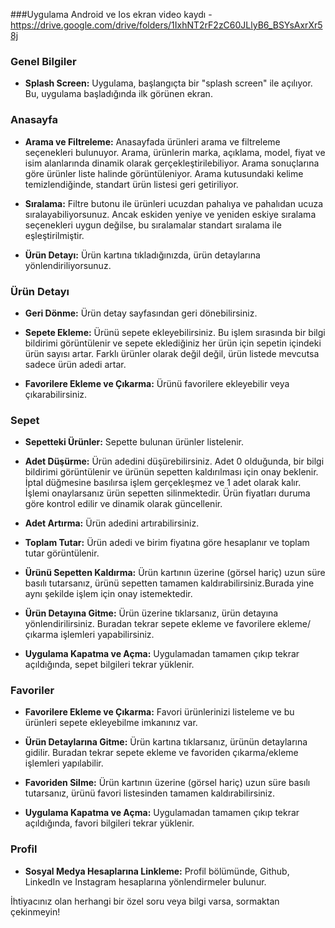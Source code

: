 ###Uygulama Android ve Ios ekran video kaydı
-https://drive.google.com/drive/folders/1IxhNT2rF2zC60JLlyB6_BSYsAxrXr58j

### Genel Bilgiler

- **Splash Screen:** Uygulama, başlangıçta bir "splash screen" ile açılıyor. Bu, uygulama başladığında ilk görünen ekran.

### Anasayfa

- **Arama ve Filtreleme:** Anasayfada ürünleri arama ve filtreleme seçenekleri bulunuyor. Arama, ürünlerin marka, açıklama, model, fiyat ve isim alanlarında dinamik olarak gerçekleştirilebiliyor. Arama sonuçlarına göre ürünler liste halinde görüntüleniyor. Arama kutusundaki kelime temizlendiğinde, standart ürün listesi geri getiriliyor.

- **Sıralama:** Filtre butonu ile ürünleri ucuzdan pahalıya ve pahalıdan ucuza sıralayabiliyorsunuz. Ancak eskiden yeniye ve yeniden eskiye sıralama seçenekleri uygun değilse, bu sıralamalar standart sıralama ile eşleştirilmiştir.

- **Ürün Detayı:** Ürün kartına tıkladığınızda, ürün detaylarına yönlendiriliyorsunuz.

### Ürün Detayı

- **Geri Dönme:** Ürün detay sayfasından geri dönebilirsiniz.

- **Sepete Ekleme:** Ürünü sepete ekleyebilirsiniz. Bu işlem sırasında bir bilgi bildirimi görüntülenir ve sepete eklediğiniz her ürün için sepetin içindeki ürün sayısı artar. Farklı ürünler olarak değil değil, ürün listede mevcutsa sadece ürün adedi artar.

- **Favorilere Ekleme ve Çıkarma:** Ürünü favorilere ekleyebilir veya çıkarabilirsiniz.

### Sepet

- **Sepetteki Ürünler:** Sepette bulunan ürünler listelenir.

- **Adet Düşürme:** Ürün adedini düşürebilirsiniz. Adet 0 olduğunda, bir bilgi bildirimi görüntülenir ve ürünün sepetten kaldırılması için onay beklenir. İptal düğmesine basılırsa işlem gerçekleşmez ve 1 adet olarak kalır. İşlemi onaylarsanız ürün sepetten silinmektedir. Ürün fiyatları duruma göre kontrol edilir ve dinamik olarak güncellenir.

- **Adet Artırma:** Ürün adedini artırabilirsiniz.

- **Toplam Tutar:** Ürün adedi ve birim fiyatına göre hesaplanır ve toplam tutar görüntülenir.

- **Ürünü Sepetten Kaldırma:** Ürün kartının üzerine (görsel hariç) uzun süre basılı tutarsanız, ürünü sepetten tamamen kaldırabilirsiniz.Burada yine aynı şekilde işlem için onay istemektedir.

- **Ürün Detayına Gitme:** Ürün üzerine tıklarsanız, ürün detayına yönlendirilirsiniz. Buradan tekrar sepete ekleme ve favorilere ekleme/çıkarma işlemleri yapabilirsiniz.

- **Uygulama Kapatma ve Açma:** Uygulamadan tamamen çıkıp tekrar açıldığında, sepet bilgileri tekrar yüklenir.

### Favoriler

- **Favorilere Ekleme ve Çıkarma:** Favori ürünlerinizi listeleme ve bu ürünleri sepete ekleyebilme imkanınız var.

- **Ürün Detaylarına Gitme:** Ürün kartına tıklarsanız, ürünün detaylarına gidilir. Buradan tekrar sepete ekleme ve favoriden çıkarma/ekleme işlemleri yapılabilir.

- **Favoriden Silme:** Ürün kartının üzerine (görsel hariç) uzun süre basılı tutarsanız, ürünü favori listesinden tamamen kaldırabilirsiniz.
- **Uygulama Kapatma ve Açma:** Uygulamadan tamamen çıkıp tekrar açıldığında, favori bilgileri tekrar yüklenir.

### Profil

- **Sosyal Medya Hesaplarına Linkleme:** Profil bölümünde, Github, LinkedIn ve Instagram hesaplarına yönlendirmeler bulunur.

İhtiyacınız olan herhangi bir özel soru veya bilgi varsa, sormaktan çekinmeyin!
